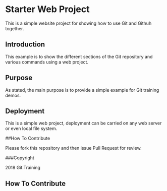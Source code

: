# Starter Web Project

This is a simple website project for
showing how to use Git and Githuh together.

## Introduction

This example is to show the different
sections of the Git repository and various 
commands using a web project.

## Purpose

As stated, the main purpose is to
provide a simple example for Git training
demos.

## Deployment

This is a simple web project, deployment
can be carried on any web server or even 
local file system.

##How To Contribute

Please fork this repository and then issue Pull Request
for review.



###Copyright

2018 Git.Training


## How To Contribute


